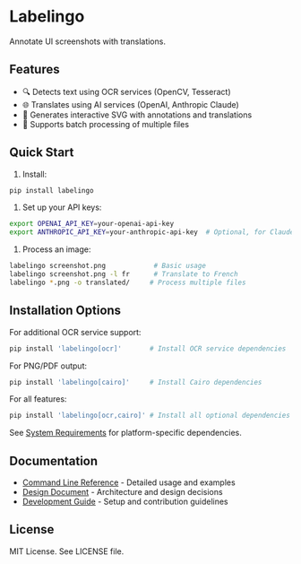 # Labelingo

Annotate UI screenshots with translations.

## Features

- 🔍 Detects text using OCR services (OpenCV, Tesseract)
- 🌐 Translates using AI services (OpenAI, Anthropic Claude)
- 🎨 Generates interactive SVG with annotations and translations
- 📁 Supports batch processing of multiple files

## Quick Start

1. Install:
```bash
pip install labelingo
```

1. Set up your API keys:
```bash
export OPENAI_API_KEY=your-openai-api-key
export ANTHROPIC_API_KEY=your-anthropic-api-key  # Optional, for Claude
```

1. Process an image:
```bash
labelingo screenshot.png            # Basic usage
labelingo screenshot.png -l fr      # Translate to French
labelingo *.png -o translated/     # Process multiple files
```

## Installation Options

For additional OCR service support:
```bash
pip install 'labelingo[ocr]'       # Install OCR service dependencies
```

For PNG/PDF output:
```bash
pip install 'labelingo[cairo]'     # Install Cairo dependencies
```

For all features:
```bash
pip install 'labelingo[ocr,cairo]' # Install all optional dependencies
```

See [System Requirements](docs/installation.md) for platform-specific dependencies.

## Documentation

- [Command Line Reference](docs/commands.md) - Detailed usage and examples
- [Design Document](docs/design.md) - Architecture and design decisions
- [Development Guide](docs/development.md) - Setup and contribution guidelines

## License

MIT License. See LICENSE file.
